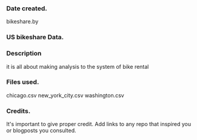### Date created.
bikeshare.by
### US bikeshare Data.

### Description
it is all about making analysis to the system of bike rental

### Files used.
chicago.csv
new_york_city.csv
washington.csv

### Credits.
It's important to give proper credit. Add links to any repo that inspired you or blogposts you consulted.

